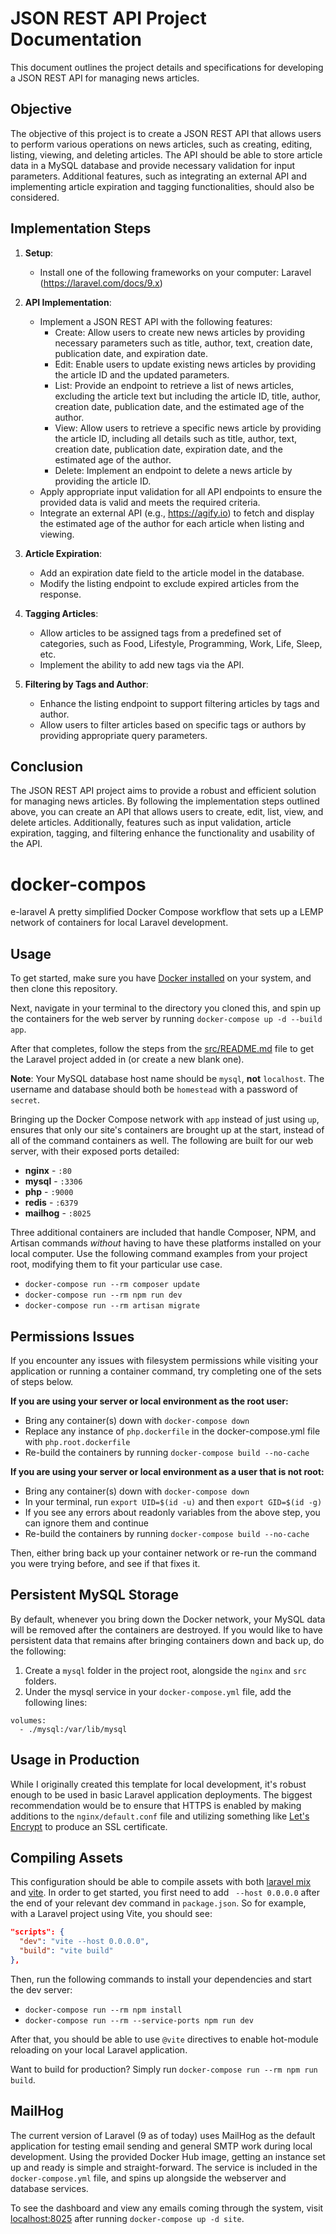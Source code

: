 # JSON REST API Project Documentation

This document outlines the project details and specifications for developing a JSON REST API for managing news articles.

## Objective

The objective of this project is to create a JSON REST API that allows users to perform various operations on news articles, such as creating, editing, listing, viewing, and deleting articles. The API should be able to store article data in a MySQL database and provide necessary validation for input parameters. Additional features, such as integrating an external API and implementing article expiration and tagging functionalities, should also be considered.

## Implementation Steps

1. **Setup**:
   - Install one of the following frameworks on your computer: Laravel (https://laravel.com/docs/9.x)

2. **API Implementation**:
   - Implement a JSON REST API with the following features:
     - Create: Allow users to create new news articles by providing necessary parameters such as title, author, text, creation date, publication date, and expiration date.
     - Edit: Enable users to update existing news articles by providing the article ID and the updated parameters.
     - List: Provide an endpoint to retrieve a list of news articles, excluding the article text but including the article ID, title, author, creation date, publication date, and the estimated age of the author.
     - View: Allow users to retrieve a specific news article by providing the article ID, including all details such as title, author, text, creation date, publication date, expiration date, and the estimated age of the author.
     - Delete: Implement an endpoint to delete a news article by providing the article ID.
   - Apply appropriate input validation for all API endpoints to ensure the provided data is valid and meets the required criteria.
   - Integrate an external API (e.g., https://agify.io) to fetch and display the estimated age of the author for each article when listing and viewing.

3. **Article Expiration**:
   - Add an expiration date field to the article model in the database.
   - Modify the listing endpoint to exclude expired articles from the response.

4. **Tagging Articles**:
   - Allow articles to be assigned tags from a predefined set of categories, such as Food, Lifestyle, Programming, Work, Life, Sleep, etc.
   - Implement the ability to add new tags via the API.

5. **Filtering by Tags and Author**:
   - Enhance the listing endpoint to support filtering articles by tags and author.
   - Allow users to filter articles based on specific tags or authors by providing appropriate query parameters.

## Conclusion

The JSON REST API project aims to provide a robust and efficient solution for managing news articles. By following the implementation steps outlined above, you can create an API that allows users to create, edit, list, view, and delete articles. Additionally, features such as input validation, article expiration, tagging, and filtering enhance the functionality and usability of the API.

# docker-compos
e-laravel
A pretty simplified Docker Compose workflow that sets up a LEMP network of containers for local Laravel development.

## Usage

To get started, make sure you have [Docker installed](https://docs.docker.com/docker-for-mac/install/) on your system, and then clone this repository.

Next, navigate in your terminal to the directory you cloned this, and spin up the containers for the web server by running `docker-compose up -d --build app`.

After that completes, follow the steps from the [src/README.md](src/README.md) file to get the Laravel project added in (or create a new blank one).

**Note**: Your MySQL database host name should be `mysql`, **not** `localhost`. The username and database should both be `homestead` with a password of `secret`. 

Bringing up the Docker Compose network with `app` instead of just using `up`, ensures that only our site's containers are brought up at the start, instead of all of the command containers as well. The following are built for our web server, with their exposed ports detailed:

- **nginx** - `:80`
- **mysql** - `:3306`
- **php** - `:9000`
- **redis** - `:6379`
- **mailhog** - `:8025` 

Three additional containers are included that handle Composer, NPM, and Artisan commands *without* having to have these platforms installed on your local computer. Use the following command examples from your project root, modifying them to fit your particular use case.

- `docker-compose run --rm composer update`
- `docker-compose run --rm npm run dev`
- `docker-compose run --rm artisan migrate`

## Permissions Issues

If you encounter any issues with filesystem permissions while visiting your application or running a container command, try completing one of the sets of steps below.

**If you are using your server or local environment as the root user:**

- Bring any container(s) down with `docker-compose down`
- Replace any instance of `php.dockerfile` in the docker-compose.yml file with `php.root.dockerfile`
- Re-build the containers by running `docker-compose build --no-cache`

**If you are using your server or local environment as a user that is not root:**

- Bring any container(s) down with `docker-compose down`
- In your terminal, run `export UID=$(id -u)` and then `export GID=$(id -g)`
- If you see any errors about readonly variables from the above step, you can ignore them and continue
- Re-build the containers by running `docker-compose build --no-cache`

Then, either bring back up your container network or re-run the command you were trying before, and see if that fixes it.

## Persistent MySQL Storage

By default, whenever you bring down the Docker network, your MySQL data will be removed after the containers are destroyed. If you would like to have persistent data that remains after bringing containers down and back up, do the following:

1. Create a `mysql` folder in the project root, alongside the `nginx` and `src` folders.
2. Under the mysql service in your `docker-compose.yml` file, add the following lines:

```
volumes:
  - ./mysql:/var/lib/mysql
```

## Usage in Production

While I originally created this template for local development, it's robust enough to be used in basic Laravel application deployments. The biggest recommendation would be to ensure that HTTPS is enabled by making additions to the `nginx/default.conf` file and utilizing something like [Let's Encrypt](https://hub.docker.com/r/linuxserver/letsencrypt) to produce an SSL certificate.

## Compiling Assets

This configuration should be able to compile assets with both [laravel mix](https://laravel-mix.com/) and [vite](https://vitejs.dev/). In order to get started, you first need to add ` --host 0.0.0.0` after the end of your relevant dev command in `package.json`. So for example, with a Laravel project using Vite, you should see:

```json
"scripts": {
  "dev": "vite --host 0.0.0.0",
  "build": "vite build"
},
```

Then, run the following commands to install your dependencies and start the dev server:

- `docker-compose run --rm npm install`
- `docker-compose run --rm --service-ports npm run dev`

After that, you should be able to use `@vite` directives to enable hot-module reloading on your local Laravel application.

Want to build for production? Simply run `docker-compose run --rm npm run build`.

## MailHog

The current version of Laravel (9 as of today) uses MailHog as the default application for testing email sending and general SMTP work during local development. Using the provided Docker Hub image, getting an instance set up and ready is simple and straight-forward. The service is included in the `docker-compose.yml` file, and spins up alongside the webserver and database services.

To see the dashboard and view any emails coming through the system, visit [localhost:8025](http://localhost:8025) after running `docker-compose up -d site`.
